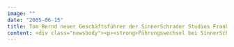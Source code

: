 ```yaml
---
image: ""
date: "2005-06-15"
title: Tom Bernd neuer Geschäftsführer der SinnerSchrader Studios Frankfurt
content: <div class="newsbody"><p><strong>Führungswechsel bei SinnerSchrader Studios in Frankfurt&#58; Das Frankfurter Team wird in Zukunft von Tom Bernd (43) geleitet. Er löst am 1. Juli 2005 Rainer Kiefer (43) ab, der zu den Vereinigten Wirtschaftsdiensten (vwd) auf Kundenseite wechselt. Neben vwd betreuen die Studios Frankfurt die Internetaktivitäten von Deutsche Bank, Depfa Bank, Dow Jones und Gore-Tex.</strong></p><p>Der diplomierte Designer und Kaufmann Tom Bernd war in den vergangenen Jahren in leitenden Funktionen u.a. für Pixelpark, Ogilvy Interactive und Scholz &amp; Volkmer tätig. Projekte von Tom Bernd wurden vielfach prämiert, u.a. mit dem Cyber Lion von Cannes und einer World Medal bei den New York Awards.</p><p>Rainer Kiefer wird Geschäftsführer der Gatrixx NetSolutions GmbH, einem Unternehmen der vwd-Gruppe.</p></div>
---
```

